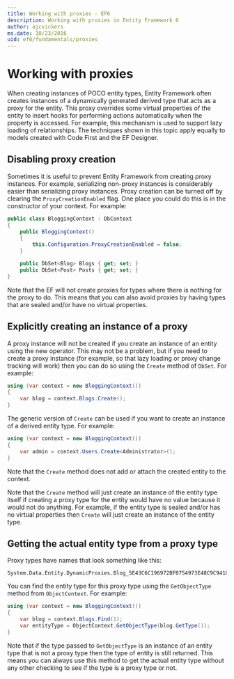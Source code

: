 ```yaml
---
title: Working with proxies - EF6
description: Working with proxies in Entity Framework 6
author: ajcvickers
ms.date: 10/23/2016
uid: ef6/fundamentals/proxies
---
```

# Working with proxies
When creating instances of POCO entity types, Entity Framework often creates instances of a dynamically generated derived type that acts as a proxy for the entity. This proxy overrides some virtual properties of the entity to insert hooks for performing actions automatically when the property is accessed. For example, this mechanism is used to support lazy loading of relationships. The techniques shown in this topic apply equally to models created with Code First and the EF Designer.  

## Disabling proxy creation  

Sometimes it is useful to prevent Entity Framework from creating proxy instances. For example, serializing non-proxy instances is considerably easier than serializing proxy instances. Proxy creation can be turned off by clearing the `ProxyCreationEnabled` flag. One place you could do this is in the constructor of your context. For example:  

``` csharp
public class BloggingContext : DbContext
{
    public BloggingContext()
    {
        this.Configuration.ProxyCreationEnabled = false;
    }  

    public DbSet<Blog> Blogs { get; set; }
    public DbSet<Post> Posts { get; set; }
}
```  

Note that the EF will not create proxies for types where there is nothing for the proxy to do. This means that you can also avoid proxies by having types that are sealed and/or have no virtual properties.  

## Explicitly creating an instance of a proxy  

A proxy instance will not be created if you create an instance of an entity using the new operator. This may not be a problem, but if you need to create a proxy instance (for example, so that lazy loading or proxy change tracking will work) then you can do so using the `Create` method of `DbSet`. For example:  

``` csharp
using (var context = new BloggingContext())
{
    var blog = context.Blogs.Create();
}
```  

The generic version of `Create` can be used if you want to create an instance of a derived entity type. For example:  

``` csharp
using (var context = new BloggingContext())
{
    var admin = context.Users.Create<Administrator>();
}
```  

Note that the `Create` method does not add or attach the created entity to the context.  

Note that the `Create` method will just create an instance of the entity type itself if creating a proxy type for the entity would have no value because it would not do anything. For example, if the entity type is sealed and/or has no virtual properties then `Create` will just create an instance of the entity type.  

## Getting the actual entity type from a proxy type  

Proxy types have names that look something like this:  

```
System.Data.Entity.DynamicProxies.Blog_5E43C6C196972BF0754973E48C9C941092D86818CD94005E9A759B70BF6E48E6
```

You can find the entity type for this proxy type using the `GetObjectType` method from `ObjectContext`. For example:  

``` csharp
using (var context = new BloggingContext())
{
    var blog = context.Blogs.Find(1);
    var entityType = ObjectContext.GetObjectType(blog.GetType());
}
```  

Note that if the type passed to `GetObjectType` is an instance of an entity type that is not a proxy type then the type of entity is still returned. This means you can always use this method to get the actual entity type without any other checking to see if the type is a proxy type or not.  
